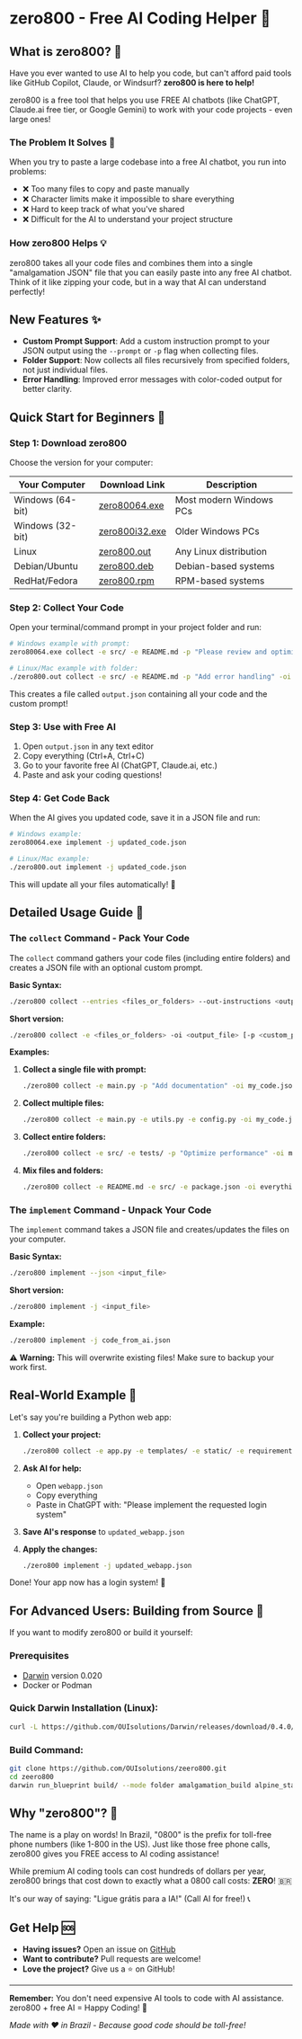 # zero800 - Free AI Coding Helper 🤖

## What is zero800? 🤔

Have you ever wanted to use AI to help you code, but can't afford paid tools like GitHub Copilot, Claude, or Windsurf? **zero800 is here to help!**

zero800 is a free tool that helps you use FREE AI chatbots (like ChatGPT, Claude.ai free tier, or Google Gemini) to work with your code projects - even large ones!

### The Problem It Solves 🎯

When you try to paste a large codebase into a free AI chatbot, you run into problems:
- ❌ Too many files to copy and paste manually
- ❌ Character limits make it impossible to share everything
- ❌ Hard to keep track of what you've shared
- ❌ Difficult for the AI to understand your project structure

### How zero800 Helps 💡

zero800 takes all your code files and combines them into a single "amalgamation JSON" file that you can easily paste into any free AI chatbot. Think of it like zipping your code, but in a way that AI can understand perfectly!

## New Features ✨

- **Custom Prompt Support**: Add a custom instruction prompt to your JSON output using the `--prompt` or `-p` flag when collecting files.
- **Folder Support**: Now collects all files recursively from specified folders, not just individual files.
- **Error Handling**: Improved error messages with color-coded output for better clarity.

## Quick Start for Beginners 🚀

### Step 1: Download zero800

Choose the version for your computer:

| Your Computer | Download Link | Description |
|--------------|---------------|-------------|
| Windows (64-bit) | [zero80064.exe](https://github.com/OUIsolutions/zeero800/releases/download/0.0.1/zero80064.exe) | Most modern Windows PCs |
| Windows (32-bit) | [zero800i32.exe](https://github.com/OUIsolutions/zeero800/releases/download/0.0.1/zero800i32.exe) | Older Windows PCs |
| Linux | [zero800.out](https://github.com/OUIsolutions/zeero800/releases/download/0.0.1/zero800.out) | Any Linux distribution |
| Debian/Ubuntu | [zero800.deb](https://github.com/OUIsolutions/zeero800/releases/download/0.0.1/zero800.deb) | Debian-based systems |
| RedHat/Fedora | [zero800.rpm](https://github.com/OUIsolutions/zeero800/releases/download/0.0.1/zero800.rpm) | RPM-based systems |

### Step 2: Collect Your Code

Open your terminal/command prompt in your project folder and run:

```bash
# Windows example with prompt:
zero80064.exe collect -e src/ -e README.md -p "Please review and optimize this code" -oi output.json

# Linux/Mac example with folder:
./zero800.out collect -e src/ -e README.md -p "Add error handling" -oi output.json
```

This creates a file called `output.json` containing all your code and the custom prompt!

### Step 3: Use with Free AI

1. Open `output.json` in any text editor
2. Copy everything (Ctrl+A, Ctrl+C)
3. Go to your favorite free AI (ChatGPT, Claude.ai, etc.)
4. Paste and ask your coding questions!

### Step 4: Get Code Back

When the AI gives you updated code, save it in a JSON file and run:

```bash
# Windows example:
zero80064.exe implement -j updated_code.json

# Linux/Mac example:
./zero800.out implement -j updated_code.json
```

This will update all your files automatically! 🎉

## Detailed Usage Guide 📖

### The `collect` Command - Pack Your Code

The `collect` command gathers your code files (including entire folders) and creates a JSON file with an optional custom prompt.

**Basic Syntax:**
```bash
./zero800 collect --entries <files_or_folders> --out-instructions <output_file> [--prompt <custom_prompt>]
```

**Short version:**
```bash
./zero800 collect -e <files_or_folders> -oi <output_file> [-p <custom_prompt>]
```

**Examples:**

1. **Collect a single file with prompt:**
   ```bash
   ./zero800 collect -e main.py -p "Add documentation" -oi my_code.json
   ```

2. **Collect multiple files:**
   ```bash
   ./zero800 collect -e main.py -e utils.py -e config.py -oi my_code.json
   ```

3. **Collect entire folders:**
   ```bash
   ./zero800 collect -e src/ -e tests/ -p "Optimize performance" -oi my_project.json
   ```

4. **Mix files and folders:**
   ```bash
   ./zero800 collect -e README.md -e src/ -e package.json -oi everything.json
   ```

### The `implement` Command - Unpack Your Code

The `implement` command takes a JSON file and creates/updates the files on your computer.

**Basic Syntax:**
```bash
./zero800 implement --json <input_file>
```

**Short version:**
```bash
./zero800 implement -j <input_file>
```

**Example:**
```bash
./zero800 implement -j code_from_ai.json
```

⚠️ **Warning:** This will overwrite existing files! Make sure to backup your work first.

## Real-World Example 🌟

Let's say you're building a Python web app:

1. **Collect your project:**
   ```bash
   ./zero800 collect -e app.py -e templates/ -e static/ -e requirements.txt -p "Add a login system" -oi webapp.json
   ```

2. **Ask AI for help:**
   - Open `webapp.json`
   - Copy everything
   - Paste in ChatGPT with: "Please implement the requested login system"

3. **Save AI's response** to `updated_webapp.json`

4. **Apply the changes:**
   ```bash
   ./zero800 implement -j updated_webapp.json
   ```

Done! Your app now has a login system! 🎊

## For Advanced Users: Building from Source 🔧

If you want to modify zero800 or build it yourself:

### Prerequisites
- [Darwin](https://github.com/OUIsolutions/Darwin) version 0.020
- Docker or Podman

### Quick Darwin Installation (Linux):
```bash
curl -L https://github.com/OUIsolutions/Darwin/releases/download/0.4.0/darwin.out -o darwin.out && sudo chmod +x darwin.out && sudo mv darwin.out /usr/bin/darwin
```

### Build Command:
```bash
git clone https://github.com/OUIsolutions/zeero800.git
cd zeero800
darwin run_blueprint build/ --mode folder amalgamation_build alpine_static_build windowsi32_build windowsi64_build rpm_static_build debian_static_build --provider podman
```

## Why "zero800"? 🤷

The name is a play on words! In Brazil, "0800" is the prefix for toll-free phone numbers (like 1-800 in the US). Just like those free phone calls, zero800 gives you FREE access to AI coding assistance! 

While premium AI coding tools can cost hundreds of dollars per year, zero800 brings that cost down to exactly what a 0800 call costs: **ZERO**! 🇧🇷

It's our way of saying: "Ligue grátis para a IA!" (Call AI for free!) 📞

## Get Help 🆘

- **Having issues?** Open an issue on [GitHub](https://github.com/OUIsolutions/zeero800/issues)
- **Want to contribute?** Pull requests are welcome!
- **Love the project?** Give us a ⭐ on GitHub!

---

**Remember:** You don't need expensive AI tools to code with AI assistance. zero800 + free AI = Happy Coding! 🚀

*Made with ❤️ in Brazil - Because good code should be toll-free!*